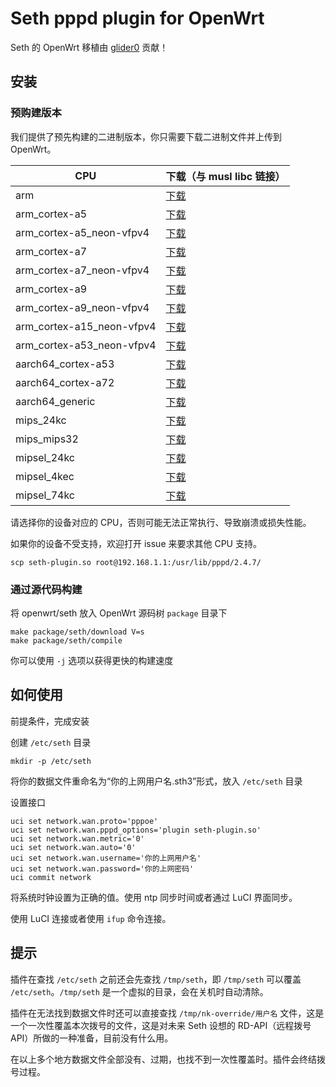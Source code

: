 # Seth pppd plugin for OpenWrt

Seth 的 OpenWrt 移植由 [glider0](https://github.com/glider0) 贡献！

## 安装

### 预购建版本

我们提供了预先构建的二进制版本，你只需要下载二进制文件并上传到 OpenWrt。

CPU|下载（与 musl libc 链接）
-|-
arm|[下载](https://seth-nk.github.io/openwrt-plugin-builds/arm/seth-plugin.so)
arm_cortex-a5|[下载](https://seth-nk.github.io/openwrt-plugin-builds/arm_cortex-a5/seth-plugin.so)
arm_cortex-a5_neon-vfpv4|[下载](https://seth-nk.github.io/openwrt-plugin-builds/arm_cortex-a5_neon-vfpv4/seth-plugin.so)
arm_cortex-a7|[下载](https://seth-nk.github.io/openwrt-plugin-builds/arm_cortex-a7/seth-plugin.so)
arm_cortex-a7_neon-vfpv4|[下载](https://seth-nk.github.io/openwrt-plugin-builds/arm_cortex-a7_neon-vfpv4/seth-plugin.so)
arm_cortex-a9|[下载](https://seth-nk.github.io/openwrt-plugin-builds/arm_cortex-a9/seth-plugin.so)
arm_cortex-a9_neon-vfpv4|[下载](https://seth-nk.github.io/openwrt-plugin-builds/arm_cortex-a9_neon-vfpv4/seth-plugin.so)
arm_cortex-a15_neon-vfpv4|[下载](https://seth-nk.github.io/openwrt-plugin-builds/arm_cortex-a15_neon-vfpv4/seth-plugin.so)
arm_cortex-a53_neon-vfpv4|[下载](https://seth-nk.github.io/openwrt-plugin-builds/arm_cortex-a53_neon-vfpv4/seth-plugin.so)
aarch64_cortex-a53|[下载](https://seth-nk.github.io/openwrt-plugin-builds/aarch64_cortex-a53/seth-plugin.so)
aarch64_cortex-a72|[下载](https://seth-nk.github.io/openwrt-plugin-builds/aarch64_cortex-a72/seth-plugin.so)
aarch64_generic|[下载](https://seth-nk.github.io/openwrt-plugin-builds/aarch64_generic/seth-plugin.so)
mips_24kc|[下载](https://seth-nk.github.io/openwrt-plugin-builds/mips_24kc/seth-plugin.so)
mips_mips32|[下载](https://seth-nk.github.io/openwrt-plugin-builds/mips_mips32/seth-plugin.so)
mipsel_24kc|[下载](https://seth-nk.github.io/openwrt-plugin-builds/mipsel_24kc/seth-plugin.so)
mipsel_4kec|[下载](https://seth-nk.github.io/openwrt-plugin-builds/mipsel_4kec/seth-plugin.so)
mipsel_74kc|[下载](https://seth-nk.github.io/openwrt-plugin-builds/mipsel_74kc/seth-plugin.so)


请选择你的设备对应的 CPU，否则可能无法正常执行、导致崩溃或损失性能。

如果你的设备不受支持，欢迎打开 issue 来要求其他 CPU 支持。

```
scp seth-plugin.so root@192.168.1.1:/usr/lib/pppd/2.4.7/
```

### 通过源代码构建

将 openwrt/seth 放入 OpenWrt 源码树 `package` 目录下

```
make package/seth/download V=s
make package/seth/compile
```

你可以使用 `-j` 选项以获得更快的构建速度

## 如何使用

前提条件，完成安装

创建 `/etc/seth` 目录

```
mkdir -p /etc/seth
```

将你的数据文件重命名为“你的上网用户名.sth3”形式，放入 `/etc/seth` 目录

设置接口

```
uci set network.wan.proto='pppoe'
uci set network.wan.pppd_options='plugin seth-plugin.so'
uci set network.wan.metric='0'
uci set network.wan.auto='0'
uci set network.wan.username='你的上网用户名'
uci set network.wan.password='你的上网密码'
uci commit network
```

将系统时钟设置为正确的值。使用 ntp 同步时间或者通过 LuCI 界面同步。

使用 LuCI 连接或者使用 `ifup` 命令连接。

## 提示

插件在查找 `/etc/seth` 之前还会先查找 `/tmp/seth`，即 `/tmp/seth` 可以覆盖 `/etc/seth`。`/tmp/seth` 是一个虚拟的目录，会在关机时自动清除。

插件在无法找到数据文件时还可以直接查找 `/tmp/nk-override/用户名` 文件，这是一个一次性覆盖本次拨号的文件，这是对未来 Seth 设想的 RD-API（远程拨号 API）所做的一种准备，目前没有什么用。

在以上多个地方数据文件全部没有、过期，也找不到一次性覆盖时。插件会终结拨号过程。
